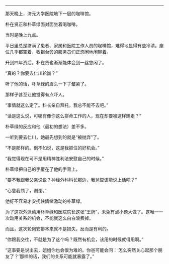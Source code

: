 * * *

那天晚上，济元大学医院地下一层的咖啡馆。

朴在贤正和朴草绿面对面坐着喝咖啡。

当时是晚上九点。

平日里总是挤满了患者、家属和医院工作人员的咖啡馆，难得地显得有些冷清。座位几乎都空着，收银台旁的服务员们正悠闲地闲聊着。

升到四年资后，朴在贤也渐渐能体会到一丝悠闲了。

“真的？你要去仁川轮岗？”

听了他的话，朴草绿的眉头一下子皱紧了。

那样子甚至让他觉得有点吓人。

“事情就这么定了。科长亲自拜托，我总不能不去吧。”

“话是这么说，可哪有像你这么拼命工作的人，现在却要被这样踢走？”

朴草绿的反应和他（最初的想法）差不多。

一听到要去仁川，她最先想到的就是“被抛弃”了。

“不是那样的。倒不如说，这是我抓住的好机会。”

“我觉得现在可不是用精神胜利法安慰自己的时候。”

朴草绿把自己的手覆在了他的手背上。

“要不我跟我父亲说说？神经外科科长那边，我爸应该能说上话吧？”

“心意我领了，谢谢。”

他好不容易才安抚住情绪激动的朴草绿。

为了这次外派动用朴草绿和医院院长这张“王牌”，未免有点小题大做了。这唯一一次动用关系的机会，不能就这么白白浪费掉。

而且，这次轮岗安排本来就不是损失，反而是有利的。

“你跟我交往，不就是为了这个吗？既然有机会，该用的时候就得用啊。”

“这事要是说出去，姐姐你也会很为难的。你爸可能会问：‘怎么突然关心起那个朋友了？’那样的话，我们的关系可能就暴露了。”
